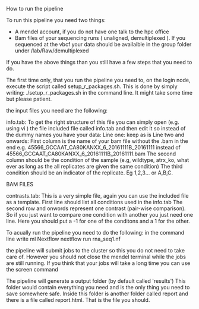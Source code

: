 How to run the pipeline

To run this pipeline you need two things:

- A mendel account, if you do not have one talk to the hpc office
- Bam files of your sequencing runs ( unaligned, demultiplexed ). If you sequenced at the vbcf your data should be availaible in the group folder under /lab/Raw/demultiplexed

If you have the above things than you still have a few steps that you need to do.

The first time only, that you run the pipeline you need to, on the login node, execute the script called setup_r_packages.sh. This is done by simply writing: ./setup_r_packages.sh in the command line. It might take some time but please patient.

the input files you need are the following:

info.tab: To get the right structure of this file you can simply open (e.g. using vi ) the file included file called info.tab and then edit it
so instead of the dummy names you have your data:
Line one: keep as is
Line two and onwards:
First column is the name of your bam file without the .bam in the end e.g. 45566_GCCAAT_CA80KANXX_6_20161111B_20161111 instead of 45566_GCCAAT_CA80KANXX_6_20161111B_20161111.bam
The second column should be the condition of the sample (e.g, wildtype, atrx_ko, what ever as long as the all replicates are given the same condition)
The third condition should be an indicator of the replicate. Eg 1,2,3... or A,B,C.

BAM FILES

contrasts.tab: This is a very simple file, again you can use the included file as a template.
First line should list all conditions used in the info.tab
The second row and onwords represent one contrast (pair-wise comparison). So if you just want to compare one condition with another you just need one line. Here you should put a -1 for one of the conditons and a 1 for the other.

To acually run the pipeline you need to do the following:
in the command line write
ml Nextflow
nextflow run rna_seq1.nf

the pipeline will submit jobs to the cluster so this you do not need to take care of. However you should not close the mendel terminal while the jobs are still running. If you think that your jobs will take a long time you can use the screen command

The pipeline will generate a output folder (by default called 'results') This folder would contain everything you need and is the only thing you need to save somewhere safe. Inside this folder is another folder called report and there is a file called report.html. That is the file you should. 

